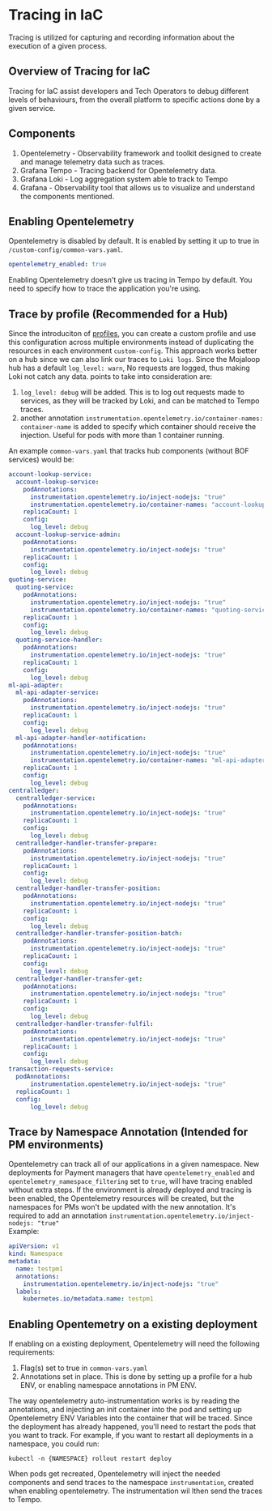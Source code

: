 # Tracing in IaC

Tracing is utilized for capturing and recording information about the execution of a given process.

## Overview of Tracing for IaC

Tracing for IaC assist developers and Tech Operators to debug different levels of behaviours, from the overall platform to specific actions done by a given service.

## Components

1. Opentelemetry - Observability framework and toolkit designed to create and manage telemetry data such as traces.
2. Grafana Tempo - Tracing backend for Opentelemetry data.
3. Grafana Loki - Log aggregation system able to track to Tempo
4. Grafana - Observability tool that allows us to visualize and understand the components mentioned.

## Enabling Opentelemetry

Opentelemetry is disabled by default. It is enabled by setting it up to true in `/custom-config/common-vars.yaml`. 
```yaml
opentelemetry_enabled: true
```

Enabling Opentelemetry doesn't give us tracing in Tempo by default. You need to specify how to trace the application you're using.

## Trace by profile (Recommended for a Hub)

Since the introduciton of [profiles](./profiles.md), you can create a custom profile and use this configuration across multiple environments instead of duplicating the resources in each environment `custom-config`. This approach works better on a hub since we can also link our traces to `Loki logs`. Since the Mojaloop hub has a default `log_level: warn`, No requests are logged, thus making Loki not catch any data.
points to take into consideration are:
1) `log_level: debug` will be added. This is to log out requests made to services, as they will be tracked by Loki, and can be matched to Tempo traces.
2) another annotation `instrumentation.opentelemetry.io/container-names: container-name` is added to specify which container should receive the injection. Useful for pods with more than 1 container running.  

An example `common-vars.yaml` that tracks hub components (without BOF services) would be:

```yaml
account-lookup-service:
  account-lookup-service:
    podAnnotations:
      instrumentation.opentelemetry.io/inject-nodejs: "true"
      instrumentation.opentelemetry.io/container-names: "account-lookup-service,account-lookup-service-sidecar"
    replicaCount: 1
    config:
      log_level: debug
  account-lookup-service-admin:
    podAnnotations:
      instrumentation.opentelemetry.io/inject-nodejs: "true"
    replicaCount: 1
    config:
      log_level: debug
quoting-service:
  quoting-service:
    podAnnotations:
      instrumentation.opentelemetry.io/inject-nodejs: "true"
      instrumentation.opentelemetry.io/container-names: "quoting-service,quoting-service-sidecar"
    replicaCount: 1
    config:
      log_level: debug
  quoting-service-handler:
    podAnnotations:
      instrumentation.opentelemetry.io/inject-nodejs: "true"
    replicaCount: 1
    config:
      log_level: debug
ml-api-adapter:
  ml-api-adapter-service:
    podAnnotations:
      instrumentation.opentelemetry.io/inject-nodejs: "true"
    replicaCount: 1
    config:
      log_level: debug
  ml-api-adapter-handler-notification:
    podAnnotations:
      instrumentation.opentelemetry.io/inject-nodejs: "true"
      instrumentation.opentelemetry.io/container-names: "ml-api-adapter-handler-notification"
    replicaCount: 1
    config:
      log_level: debug
centralledger:
  centralledger-service:
    podAnnotations:
      instrumentation.opentelemetry.io/inject-nodejs: "true"
    replicaCount: 1
    config:
      log_level: debug
  centralledger-handler-transfer-prepare:
    podAnnotations:
      instrumentation.opentelemetry.io/inject-nodejs: "true"
    replicaCount: 1
    config:
      log_level: debug
  centralledger-handler-transfer-position:
    podAnnotations:
      instrumentation.opentelemetry.io/inject-nodejs: "true"
    replicaCount: 1
    config:
      log_level: debug
  centralledger-handler-transfer-position-batch:
    podAnnotations:
      instrumentation.opentelemetry.io/inject-nodejs: "true"
    replicaCount: 1
    config:
      log_level: debug
  centralledger-handler-transfer-get:
    podAnnotations:
      instrumentation.opentelemetry.io/inject-nodejs: "true"
    replicaCount: 1
    config:
      log_level: debug
  centralledger-handler-transfer-fulfil:
    podAnnotations:
      instrumentation.opentelemetry.io/inject-nodejs: "true"
    replicaCount: 1
    config:
      log_level: debug
transaction-requests-service:
  podAnnotations:
      instrumentation.opentelemetry.io/inject-nodejs: "true"
  replicaCount: 1
  config:
      log_level: debug

```

## Trace by Namespace Annotation (Intended for PM environments)

Opentelemetry can track all of our applications in a given namespace. New deployments for Payment managers that have `opentelemetry_enabled` and `opentelemetry_namespace_filtering` set to `true`, will have tracing enabled without extra steps. If the environment is already deployed and tracing is been enabled, the Opentelemetry resources will be created, but the namespaces for PMs won't be updated with the new annotation. It's required to add an annotation `instrumentation.opentelemetry.io/inject-nodejs: "true"`  
Example:
```yaml
apiVersion: v1
kind: Namespace
metadata:
  name: testpm1 
  annotations:
    instrumentation.opentelemetry.io/inject-nodejs: "true"
  labels:
    kubernetes.io/metadata.name: testpm1
```

## Enabling Opentemetry on a existing deployment

If enabling on a existing deployment, Opentelemetry will need the following requirements:  
1) Flag(s) set to true in `common-vars.yaml`
2) Annotations set in place. This is done by setting up a profile for a hub ENV, or enabling namespace annotations in PM ENV.

The way opentelemetry auto-instrumentation works is by reading the annotations, and injecting an init container into the pod and setting up Opentelemetry ENV Variables into the container that will be traced.
Since the deployment has already happened, you'll need to restart the pods that you want to track. For example, if you want to restart all deployments in a namespace, you could run:  

`kubectl -n {NAMESPACE} rollout restart deploy`

When pods get recreated, Opentelemetry will inject the needed components and send traces to the namespace `instrumentation`, created when enabling opentelemetry. The instrumentation wil lthen send the traces to Tempo.